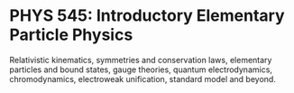 # PHYS 545: Introductory Elementary Particle Physics

Relativistic kinematics, symmetries and conservation laws, elementary particles and bound states, gauge theories, quantum electrodynamics, chromodynamics, electroweak unification, standard model and beyond.